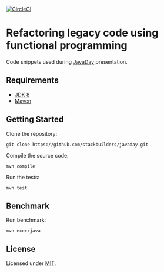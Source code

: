 [![CircleCI](https://circleci.com/gh/stackbuilders/javaday.svg?style=shield&circle-token=4b633d0a4eeb363e559f3efa5fd7c386c08f13bd)](https://circleci.com/gh/stackbuilders/javaday)

# Refactoring legacy code using functional programming

Code snippets used during [JavaDay][javaday] presentation.

## Requirements

- [JDK 8][jdk-8]
- [Maven][maven]

## Getting Started

Clone the repository:

```
git clone https://github.com/stackbuilders/javaday.git
```

Compile the source code:

```
mvn compile
```

Run the tests:

```
mvn test
```

## Benchmark

Run benchmark:

```
mvn exec:java
```

## License

Licensed under [MIT](LICENSE).

[javaday]: https://www.javaday.ec
[jdk-8]: https://www.oracle.com/technetwork/java/javase/downloads/jdk8-downloads-2133151.html
[maven]: https://maven.apache.org/install.html
